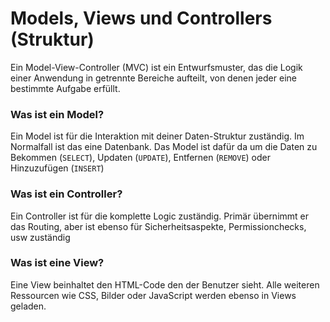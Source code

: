 # Models, Views und Controllers (Struktur)
Ein Model-View-Controller (MVC) ist ein Entwurfsmuster, das die Logik einer Anwendung in getrennte Bereiche aufteilt, von denen jeder eine bestimmte Aufgabe erfüllt.



### Was ist ein **Model**?
Ein Model ist für die Interaktion mit deiner Daten-Struktur zuständig. Im Normalfall ist das eine Datenbank. Das Model ist dafür da um die Daten zu Bekommen (`SELECT`), Updaten (`UPDATE`), Entfernen (`REMOVE`) oder Hinzuzufügen (`INSERT`)



### Was ist ein **Controller**?
Ein Controller ist für die komplette Logic zuständig. Primär übernimmt er das Routing, aber ist ebenso für Sicherheitsaspekte, Permissionchecks, usw zuständig



### Was ist eine **View**?
Eine View beinhaltet den HTML-Code den der Benutzer sieht. Alle weiteren Ressourcen wie CSS, Bilder oder JavaScript werden ebenso in Views geladen.